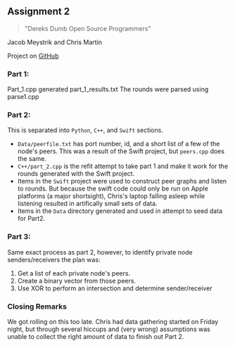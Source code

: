 ## Assignment 2
> "Dereks Dumb Open Source Programmers"

Jacob Meystrik and Chris Martin

Project on [GitHub](https://github.com/schrismartin/434_proj2/tree/submit/PA2)

### Part 1:
Part\_1.cpp generated part\_1\_results.txt
The rounds were parsed using parse1.cpp

### Part 2:
This is separated into `Python`, `C++`, and `Swift` sections. 

* `Data/peerfile.txt` has port number, id, and a short list of a few of the node's peers. This was a result of the Swift project, but `peers.cpp` does the same.
* `C++/part_2.cpp` is the refit attempt to take part 1 and make it work for the rounds generated with the Swift project.
* Items in the `Swift` project were used to construct peer graphs and listen to rounds. But because the swift code could only be run on Apple platforms (a major shortsight), Chris's laptop falling asleep while listening resulted in artifically small sets of data. 
*  Items in the `Data` directory generated and used in attempt to seed data for Part2.

### Part 3:
Same exact process as part 2, however, to identify private node senders/receivers the plan was:

1. Get a list of each private node's peers.
2. Create a binary vector from those peers.
3. Use XOR to perform an intersection and determine sender/receiver

### Closing Remarks
We got rolling on this too late. Chris had data gathering started on Friday night, but through several hiccups and (very wrong) assumptions was unable to collect the right amount of data to finish out Part 2. 